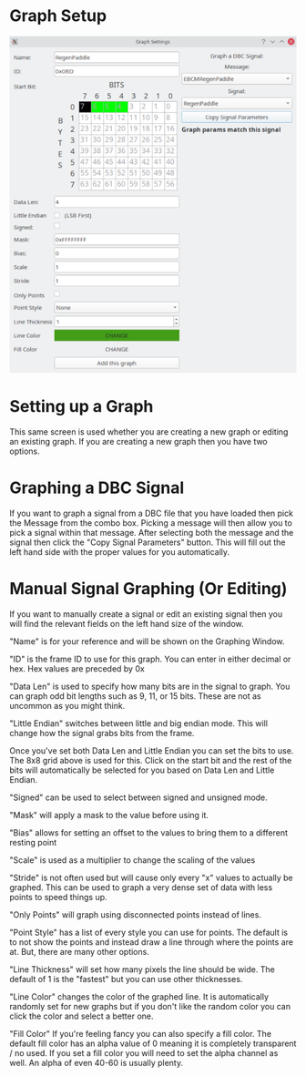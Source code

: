 Graph Setup
============

![Graph Setup](./images/GraphSetup.png)


Setting up a Graph
==================

This same screen is used whether you are creating a new graph or editing an existing graph. If you are creating a new graph then you have two options. 


Graphing a DBC Signal
=====================
If you want to graph a signal from a DBC file that you have loaded then pick the Message from the combo box. Picking a message will then allow you to pick a signal within that message. After selecting both the message and the signal then click the "Copy Signal Parameters" button. This will fill out the left hand side with the proper values for you automatically.

Manual Signal Graphing (Or Editing)
===================================

If you want to manually create a signal or edit an existing signal then you will find the relevant fields on the left hand size of the window.

"Name" is for your reference and will be shown on the Graphing Window.

"ID" is the frame ID to use for this graph. You can enter in either decimal or hex. Hex values are preceded by 0x

"Data Len" is used to specify how many bits are in the signal to graph. You can graph odd bit lengths such as 9, 11, or 15 bits. These are not as uncommon as you might think.

"Little Endian" switches between little and big endian mode. This will change how the signal grabs bits from the frame.

Once you've set both Data Len and Little Endian you can set the bits to use. The 8x8 grid above is used for this. Click on the start bit and the rest of the bits will automatically be selected for you based on Data Len and Little Endian. 

"Signed" can be used to select between signed and unsigned mode.

"Mask" will apply a mask to the value before using it.

"Bias" allows for setting an offset to the values to bring them to a different resting point

"Scale" is used as a multiplier to change the scaling of the values

"Stride" is not often used but will cause only every "x" values to actually be graphed. This can be used to graph a very dense set of data with less points to speed things up.

"Only Points" will graph using disconnected points instead of lines.

"Point Style" has a list of every style you can use for points. The default is to not show the points and instead draw a line through where the points are at. But, there are many other options.

"Line Thickness" will set how many pixels the line should be wide. The default of 1 is the "fastest" but you can use other thicknesses.

"Line Color" changes the color of the graphed line. It is automatically randomly set for new graphs but if you don't like the random color you can click the color and select a better one.

"Fill Color" If you're feeling fancy you can also specify a fill color. The default fill color has an alpha value of 0 meaning it is completely transparent / no used. If you set a fill color you will need to set the alpha channel as well. An alpha of even 40-60 is usually plenty. 
